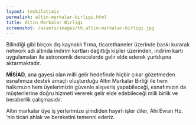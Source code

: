 ```yaml
---
layout: teskilatimiz
permalink: altin-markalar-birligi.html
title: Altın Markalar Birliği
screenshot: /assets/images/th_altin-markalar-birligi.jpg
---
```


Bilindiği gibi birçok dış kaynaklı firma, ticarethaneler üzerinde baskı kurarak network adı altında indirim kartları dağıttığı kişiler üzerinden, indirim kartı uygulamaları ile astronomik derecelerde gelir elde ederek yurtdışına aktarmaktadır.

**MİSİAD**, ana gayesi olan milli gelir hedefinde hiçbir çıkar gözetmeden esnafımıza destek amaçlı oluşturduğu Altın Markalar Birliği ile hem halkımızın hem üyelerimizin güvenle alışveriş yapabileceği, esnafımızın da müşterilerine doğru hizmeti vererek gelir elde edebileceği milli birlik ve beraberlik çalışmasıdır.

​Altın markalar üye iş yerlerimize şimdiden hayırlı işler diler, Ahi Evran Hz. ’nin ticari ahlak ve bereketini temenni ederiz.
